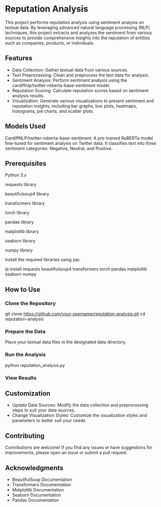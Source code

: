 
# Reputation Analysis

This project performs reputation analysis using sentiment analysis on textual data. By leveraging advanced natural language processing (NLP) techniques, this project extracts and analyzes the sentiment from various sources to provide comprehensive insights into the reputation of entities such as companies, products, or individuals.


## Features

- Data Collection: Gather textual data from various    sources.
- Text Preprocessing: Clean and preprocess the text data for analysis.
- Sentiment Analysis: Perform sentiment analysis using the cardiffnlp/twitter-roberta-base-sentiment model.
- Reputation Scoring: Calculate reputation scores based on sentiment analysis results.
- Visualization: Generate various visualizations to present sentiment and reputation insights, including bar graphs, box plots, heatmaps, histograms, pie charts, and scatter plots.
## Models Used
CardiffNLP/twitter-roberta-base-sentiment: A pre-trained RoBERTa model fine-tuned for sentiment analysis on Twitter data. It classifies text into three sentiment categories: Negative, Neutral, and Positive.
## Prerequisites
Python 3.x

requests library

beautifulsoup4 library

transformers library

torch library

pandas library

matplotlib library

seaborn library

numpy library

Install the required libraries using pip:

ip install requests beautifulsoup4 transformers torch pandas matplotlib seaborn numpy



## How to Use
### Clone the Repository
git clone https://github.com/your-username/reputation-analysis.git
cd reputation-analysis

### Prepare the Data
Place your textual data files in the designated data directory.

### Run the Analysis
python reputation_analysis.py

### View Results


## Customization
* Update Data Sources: Modify the data collection and preprocessing steps to suit your data sources.
* Change Visualization Styles: Customize the visualization styles and parameters to better suit your needs.


## Contributing

Contributions are welcome! If you find any issues or have suggestions for improvements, please open an issue or submit a pull request.




## Acknowledgments
* BeautifulSoup Documentation
* Transformers Documentation
* Matplotlib Documentation
* Seaborn Documentation
* Pandas Documentation
